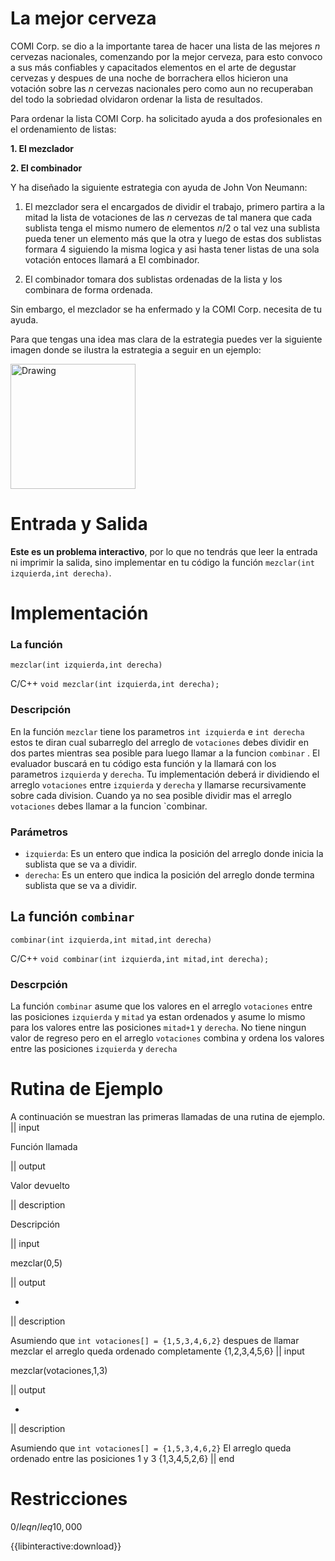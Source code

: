# La mejor cerveza
COMI Corp. se dio a la importante tarea de hacer una lista de las mejores $n$ cervezas nacionales, comenzando por la mejor cerveza, para esto convoco a sus más confiables y capacitados elementos en el arte de degustar cervezas y despues de una noche de borrachera ellos hicieron una votación sobre las $n$ cervezas nacionales pero como aun no recuperaban del todo la sobriedad olvidaron ordenar la lista de resultados.

Para ordenar la lista COMI Corp. ha solicitado ayuda a dos profesionales en el ordenamiento de listas:

**1. El mezclador**

**2. El combinador**

Y ha diseñado la siguiente estrategia con ayuda de John Von Neumann:
 
1. El mezclador sera el encargados de dividir el trabajo, primero partira a la mitad la lista de  votaciones de las $n$ cervezas de tal manera que cada sublista tenga el mismo numero de elementos $n/2$ o tal vez una sublista pueda tener un elemento  más que la otra y luego de estas dos sublistas formara 4 siguiendo la misma logica y asi hasta  tener listas de una sola votación entoces llamará a El combinador.

2. El combinador tomara dos sublistas ordenadas de la lista y los combinara de forma ordenada.

Sin embargo, el mezclador se ha enfermado y la COMI Corp. necesita de tu ayuda. 

Para que tengas una idea mas clara de la estrategia puedes ver la siguiente imagen donde se ilustra la estrategia a seguir en un ejemplo:

 <img src="http://programminglife.io/public/images/Divide_and_Conquer.png" alt="Drawing" style="width: 200px;"/>


# Entrada y Salida

**Este es un problema interactivo**, por lo que no tendrás que leer la entrada ni imprimir la salida, sino implementar en tu código la función `mezclar(int izquierda,int derecha)`.

# Implementación

### La función

 ```mezclar(int izquierda,int derecha)```

C/C++ `void mezclar(int izquierda,int derecha);`

### Descripción
En la  función `mezclar` tiene los parametros `int izquierda` e `int derecha` estos te diran cual subarreglo del arreglo de `votaciones` debes dividir en dos partes mientras sea posible para luego llamar a la funcion `combinar` . 
El evaluador buscará en tu código esta función y la llamará con los parametros `izquierda` y `derecha`. Tu implementación deberá ir dividiendo el  arreglo `votaciones` entre `izquierda` y `derecha` y llamarse recursivamente sobre cada division. Cuando ya no sea posible dividir mas el arreglo `votaciones` debes llamar a la funcion `combinar.

### Parámetros

* `izquierda`: Es un entero que indica la posición del arreglo donde inicia la sublista que se va a dividir.
* `derecha`: Es un entero que indica la posición del arreglo donde termina sublista que se va a dividir. 

## La función `combinar`
 ```combinar(int izquierda,int mitad,int derecha)```

C/C++ `void combinar(int izquierda,int mitad,int derecha);`

### Descrpción
La función `combinar` asume que los valores en el arreglo `votaciones` entre las posiciones `izquierda` y `mitad`  ya estan ordenados y asume lo mismo para los valores entre las posiciones `mitad+1` y `derecha`. No tiene ningun valor de regreso pero
en el arreglo `votaciones` combina y ordena los valores entre las posiciones `izquierda` y `derecha`
# Rutina de Ejemplo

A continuación se muestran las primeras llamadas de una rutina de ejemplo. 
|| input

Función llamada

|| output

Valor devuelto

|| description

Descripción

|| input

mezclar(0,5)

|| output

-

|| description

Asumiendo que `int votaciones[] = {1,5,3,4,6,2}`
despues de llamar mezclar el arreglo queda ordenado completamente
{1,2,3,4,5,6}
|| input

mezclar(votaciones,1,3)

|| output

-

|| description

Asumiendo que `int votaciones[] = {1,5,3,4,6,2}`
El arreglo queda ordenado entre las posiciones 1 y 3
{1,3,4,5,2,6}
|| end

# Restricciones

$0 /leq n /leq 10,000$

{{libinteractive:download}}
